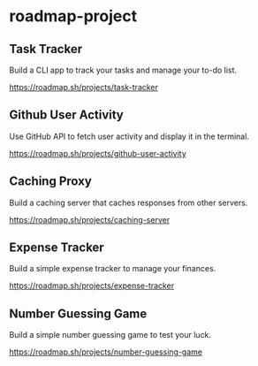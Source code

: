 # roadmap-project

## Task Tracker

Build a CLI app to track your tasks and manage your to-do list.

https://roadmap.sh/projects/task-tracker

## Github User Activity

Use GitHub API to fetch user activity and display it in the terminal.

https://roadmap.sh/projects/github-user-activity


## Caching Proxy

Build a caching server that caches responses from other servers.

https://roadmap.sh/projects/caching-server


## Expense Tracker

Build a simple expense tracker to manage your finances.

https://roadmap.sh/projects/expense-tracker

## Number Guessing Game

Build a simple number guessing game to test your luck.

https://roadmap.sh/projects/number-guessing-game